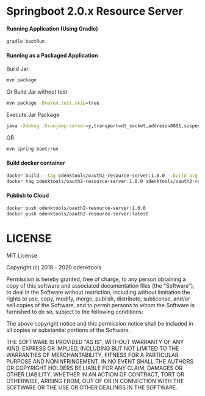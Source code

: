 Springboot 2.0.x Resource Server
=================================

#### Running Application (Using Gradle)

```bash
gradle bootRun
```

#### Running as a Packaged Application

Build Jar

```bash
mvn package
```

Or Build Jar without test

```bash
mvn package -Dmaven.test.skip=true
```


Execute Jar Package

```bash
java -Xdebug -Xrunjdwp:server=y,transport=dt_socket,address=8091,suspend=n -jar target/resourceserver-1.0.0.jar
```

OR

```bash
mvn spring-boot:run
```

#### Build docker container

```bash
docker build --tag odenktools/oauth2-resource-server:1.0.0 --build-arg JAR_FILE=target/resourceserver-1.0.0.jar .
docker tag odenktools/oauth2-resource-server:1.0.0 odenktools/oauth2-resource-server:latest
```

#### Publish to Cloud

```bash
docker push odenktools/oauth2-resource-server:1.0.0
docker push odenktools/oauth2-resource-server:latest
```

# LICENSE

MIT License

Copyright (c) 2018 - 2020 odenktools

Permission is hereby granted, free of charge, to any person obtaining a copy
of this software and associated documentation files (the "Software"), to deal
in the Software without restriction, including without limitation the rights
to use, copy, modify, merge, publish, distribute, sublicense, and/or sell
copies of the Software, and to permit persons to whom the Software is
furnished to do so, subject to the following conditions:

The above copyright notice and this permission notice shall be included in all
copies or substantial portions of the Software.

THE SOFTWARE IS PROVIDED "AS IS", WITHOUT WARRANTY OF ANY KIND, EXPRESS OR
IMPLIED, INCLUDING BUT NOT LIMITED TO THE WARRANTIES OF MERCHANTABILITY,
FITNESS FOR A PARTICULAR PURPOSE AND NONINFRINGEMENT. IN NO EVENT SHALL THE
AUTHORS OR COPYRIGHT HOLDERS BE LIABLE FOR ANY CLAIM, DAMAGES OR OTHER
LIABILITY, WHETHER IN AN ACTION OF CONTRACT, TORT OR OTHERWISE, ARISING FROM,
OUT OF OR IN CONNECTION WITH THE SOFTWARE OR THE USE OR OTHER DEALINGS IN THE
SOFTWARE.
